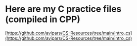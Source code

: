 # Here are my C practice files (compiled in CPP)

[https://github.com/avipars/CS-Resources/tree/main/intro_cs](https://github.com/avipars/CS-Resources/tree/main/intro_cs)


